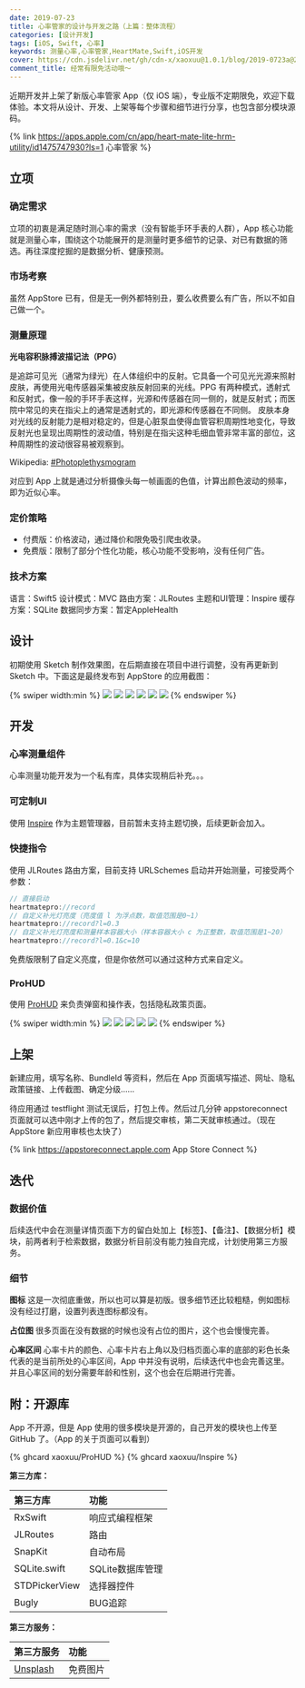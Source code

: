 ```yaml
---
date: 2019-07-23
title: 心率管家的设计与开发之路（上篇：整体流程）
categories: [设计开发]
tags: [iOS, Swift, 心率]
keywords: 测量心率,心率管家,HeartMate,Swift,iOS开发
cover: https://cdn.jsdelivr.net/gh/cdn-x/xaoxuu@1.0.1/blog/2019-0723a@2x.jpg
comment_title: 经常有限免活动哦～
---
```


近期开发并上架了新版心率管家 App（仅 iOS 端），专业版不定期限免，欢迎下载体验。本文将从设计、开发、上架等每个步骤和细节进行分享，也包含部分模块源码。


<!-- more -->

{% link https://apps.apple.com/cn/app/heart-mate-lite-hrm-utility/id1475747930?ls=1 心率管家 %}

## 立项

### 确定需求

立项的初衷是满足随时测心率的需求（没有智能手环手表的人群），App 核心功能就是测量心率，围绕这个功能展开的是测量时更多细节的记录、对已有数据的筛选。再往深度挖掘的是数据分析、健康预测。

### 市场考察

虽然 AppStore 已有，但是无一例外都特别丑，要么收费要么有广告，所以不如自己做一个。

### 测量原理

**光电容积脉搏波描记法（PPG）**

是追踪可见光（通常为绿光）在人体组织中的反射。它具备一个可见光光源来照射皮肤，再使用光电传感器采集被皮肤反射回来的光线。PPG 有两种模式，透射式和反射式，像一般的手环手表这样，光源和传感器在同一侧的，就是反射式；而医院中常见的夹在指尖上的通常是透射式的，即光源和传感器在不同侧。 皮肤本身对光线的反射能力是相对稳定的，但是心脏泵血使得血管容积周期性地变化，导致反射光也呈现出周期性的波动值，特别是在指尖这种毛细血管非常丰富的部位，这种周期性的波动很容易被观察到。

Wikipedia: [#Photoplethysmogram](https://en.wikipedia.org/wiki/Photoplethysmogram)

对应到 App 上就是通过分析摄像头每一帧画面的色值，计算出颜色波动的频率，即为近似心率。

### 定价策略

- 付费版：价格波动，通过降价和限免吸引爬虫收录。
- 免费版：限制了部分个性化功能，核心功能不受影响，没有任何广告。


### 技术方案

语言：Swift5
设计模式：MVC
路由方案：JLRoutes
主题和UI管理：Inspire
缓存方案：SQLite
数据同步方案：暂定AppleHealth

## 设计

初期使用 Sketch 制作效果图，在后期直接在项目中进行调整，没有再更新到 Sketch 中。下面这是最终发布到 AppStore 的应用截图：

{% swiper width:min %}
![](https://cdn.jsdelivr.net/gh/cdn-x/wiki@1.0.2/heartmate/screenshot01.jpg)
![](https://cdn.jsdelivr.net/gh/cdn-x/wiki@1.0.2/heartmate/screenshot02.jpg)
![](https://cdn.jsdelivr.net/gh/cdn-x/wiki@1.0.2/heartmate/screenshot03.jpg)
![](https://cdn.jsdelivr.net/gh/cdn-x/wiki@1.0.2/heartmate/screenshot04.jpg)
![](https://cdn.jsdelivr.net/gh/cdn-x/wiki@1.0.2/heartmate/screenshot05.jpg)
![](https://cdn.jsdelivr.net/gh/cdn-x/wiki@1.0.2/heartmate/screenshot06.jpg)
{% endswiper %}

## 开发

### 心率测量组件

心率测量功能开发为一个私有库，具体实现稍后补充。。。

### 可定制UI

使用 [Inspire](https://xaoxuu.com/wiki/inspire/) 作为主题管理器，目前暂未支持主题切换，后续更新会加入。

### 快捷指令

使用 JLRoutes 路由方案，目前支持 URLSchemes 启动并开始测量，可接受两个参数：

```swift
// 直接启动
heartmatepro://record
// 自定义补光灯亮度（亮度值 l 为浮点数，取值范围是0~1）
heartmatepro://record?l=0.3
// 自定义补光灯亮度和测量样本容器大小（样本容器大小 c 为正整数，取值范围是1~20）
heartmatepro://record?l=0.1&c=10
```

免费版限制了自定义亮度，但是你依然可以通过这种方式来自定义。

### ProHUD

使用 [ProHUD](https://xaoxuu.com/wiki/prohud/) 来负责弹窗和操作表，包括隐私政策页面。

{% swiper width:min %}
![](https://cdn.jsdelivr.net/gh/cdn-x/wiki@1.0.2/heartmate/screenshot21.png)
![](https://cdn.jsdelivr.net/gh/cdn-x/wiki@1.0.2/heartmate/screenshot22.png)
![](https://cdn.jsdelivr.net/gh/cdn-x/wiki@1.0.2/heartmate/screenshot23.png)
![](https://cdn.jsdelivr.net/gh/cdn-x/wiki@1.0.2/heartmate/screenshot24.png)
![](https://cdn.jsdelivr.net/gh/cdn-x/wiki@1.0.2/heartmate/screenshot25.png)
{% endswiper %}

## 上架

新建应用，填写名称、BundleId 等资料，然后在 App 页面填写描述、网址、隐私政策链接、上传截图、确定分级……

待应用通过 testflight 测试无误后，打包上传。然后过几分钟 appstoreconnect 页面就可以选中刚才上传的包了，然后提交审核，第二天就审核通过。（现在 AppStore 新应用审核也太快了）

{% link https://appstoreconnect.apple.com App&nbsp;Store&nbsp;Connect %}

## 迭代

### 数据价值

后续迭代中会在测量详情页面下方的留白处加上【标签】、【备注】、【数据分析】模块，前两者利于检索数据，数据分析目前没有能力独自完成，计划使用第三方服务。


### 细节

**图标**
这是一次彻底重做，所以也可以算是初版。很多细节还比较粗糙，例如图标没有经过打磨，设置列表连图标都没有。

**占位图**
很多页面在没有数据的时候也没有占位的图片，这个也会慢慢完善。

**心率区间**
心率卡片的颜色、心率卡片右上角以及归档页面心率的底部的彩色长条代表的是当前所处的心率区间，App 中并没有说明，后续迭代中也会完善这里。并且心率区间的划分需要年龄和性别，这个也会在后期进行完善。

## 附：开源库

App 不开源，但是 App 使用的很多模块是开源的，自己开发的模块也上传至 GitHub 了。（App 的关于页面可以看到）

{% ghcard xaoxuu/ProHUD %} {% ghcard xaoxuu/Inspire %}

**第三方库：**


| 第三方库       | 功能             |
| :------------- | :---------------- |
| RxSwift       | 响应式编程框架   |
| JLRoutes      | 路由             |
| SnapKit       | 自动布局         |
| SQLite.swift  | SQLite数据库管理 |
| STDPickerView | 选择器控件       |
| Bugly         | BUG追踪          |


**第三方服务：**

| 第三方服务        | 功能             |
| :------------- | :---------------- |
| [Unsplash](https://unsplash.com/)       | 免费图片   |
